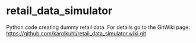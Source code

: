 # retail_data_simulator
Python code creating dummy retail data. For details go to the GitWiki page: https://github.com/karolkuhl/retail_data_simulator.wiki.git


